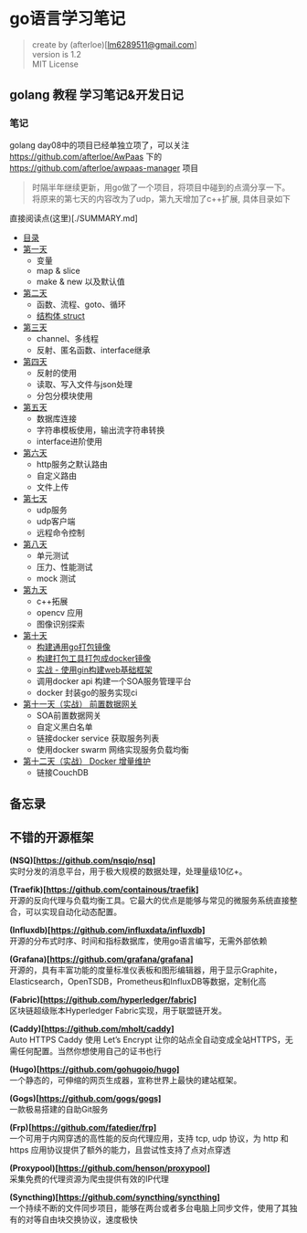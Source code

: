# go语言学习笔记

> create by (afterloe)[lm6289511@gmail.com]  
> version is 1.2  
> MIT License    

## golang 教程 学习笔记&开发日记

### 笔记
golang day08中的项目已经单独立项了，可以关注 https://github.com/afterloe/AwPaas 下的 https://github.com/afterloe/awpaas-manager 项目
> 时隔半年继续更新，用go做了一个项目，将项目中碰到的点滴分享一下。将原来的第七天的内容改为了udp，第九天增加了c++扩展, 具体目录如下

直接阅读点(这里)[./SUMMARY.md]
* [目录](README.md)
* [第一天](day01/index.md)
    * 变量
    * map & slice
    * make & new 以及默认值
* [第二天](day02/index.md)
    * 函数、流程、goto、循环
    * [结构体 struct](day02/struct.md)
* [第三天](day03/index.md)
    * channel、多线程
    * 反射、匿名函数、interface继承
* [第四天](day04/index.md)
    * 反射的使用
    * 读取、写入文件与json处理
    * 分包分模块使用
* [第五天](day05/index.md)
    * 数据库连接
    * 字符串模板使用，输出流字符串转换
    * interface进阶使用
* [第六天](day06/index.md)
    * http服务之默认路由
    * 自定义路由
    * 文件上传
* [第七天](day07/index.md)
    * udp服务
    * udp客户端
    * 远程命令控制
* [第八天](day08/index.md)
    * 单元测试
    * 压力、性能测试
    * mock 测试
* [第九天](day09/index.md)
    * c++拓展
    * opencv 应用
    * 图像识别探索
* [第十天](https://github.com/afterloe/awpaas-manager)
    * [构建通用go打包镜像](https://github.com/afterloe/AwPaas/tree/master/awpaas-builder)
    * [构建打包工具打包成docker镜像](https://github.com/afterloe/awpaas-route/blob/master/Makefile)
    * [实战 - 使用gin构建web基础框架](day08_framework.md)
    * 调用docker api 构建一个SOA服务管理平台
    * docker 封装go的服务实现ci
* [第十一天（实战） 前置数据网关](https://github.com/afterloe/awpaas-route)
    * SOA前置数据网关
    * 自定义黑白名单
    * 链接docker service 获取服务列表
    * 使用docker swarm 网络实现服务负载均衡
* [第十二天（实战） Docker 增量维护](https://github.com/afterloe/awpaas-repository)
    * 链接CouchDB

## 备忘录

## 不错的开源框架
**(NSQ)[https://github.com/nsqio/nsq]**  
实时分发的消息平台，用于极大规模的数据处理，处理量级10亿+。  

**(Traefik)[https://github.com/containous/traefik]**  
开源的反向代理与负载均衡工具。它最大的优点是能够与常见的微服务系统直接整合，可以实现自动化动态配置。  

**(Influxdb)[https://github.com/influxdata/influxdb]**  
开源的分布式时序、时间和指标数据库，使用go语言编写，无需外部依赖  

**(Grafana)[https://github.com/grafana/grafana]**  
开源的，具有丰富功能的度量标准仪表板和图形编辑器，用于显示Graphite，Elasticsearch，OpenTSDB，Prometheus和InfluxDB等数据，定制化高  

**(Fabric)[https://github.com/hyperledger/fabric]**  
区块链超级账本Hyperledger Fabric实现，用于联盟链开发。  

**(Caddy)[https://github.com/mholt/caddy]**  
Auto HTTPS Caddy 使用 Let’s Encrypt 让你的站点全自动变成全站HTTPS，无需任何配置。当然你想使用自己的证书也行  

**(Hugo)[https://github.com/gohugoio/hugo]**  
一个静态的，可伸缩的网页生成器，宣称世界上最快的建站框架。  

**(Gogs)[https://github.com/gogs/gogs]**  
一款极易搭建的自助Git服务  

**(Frp)[https://github.com/fatedier/frp]**  
一个可用于内网穿透的高性能的反向代理应用，支持 tcp, udp 协议，为 http 和 https 应用协议提供了额外的能力，且尝试性支持了点对点穿透  

**(Proxypool)[https://github.com/henson/proxypool]**  
采集免费的代理资源为爬虫提供有效的IP代理  

**(Syncthing)[https://github.com/syncthing/syncthing]**  
一个持续不断的文件同步项目，能够在两台或者多台电脑上同步文件，使用了其独有的对等自由块交换协议，速度极快  


